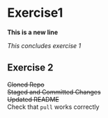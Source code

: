 # Exercise1

**This is a new line**

*This concludes exercise 1*

## Exercise 2  
~~Cloned Repo~~  
~~Staged and Committed Changes~~  
~~Updated README~~  
Check that `pull` works correctly
